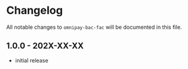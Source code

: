 # Changelog

All notable changes to `omnipay-bac-fac` will be documented in this file.

## 1.0.0 - 202X-XX-XX

- initial release
